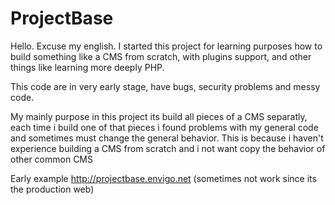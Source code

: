 # ProjectBase
Hello. Excuse my english.
I started this project for learning purposes  how to build something like a CMS from scratch, with plugins support, and other things like learning
more deeply PHP.

This code are in very early stage, have bugs, security problems and messy code. 

My mainly purpose in this project its build all pieces of a CMS separatly, each time i build one of that pieces i found problems with my general code
and sometimes must change the general behavior. This is because i haven't experience building a CMS from scratch and i not want copy the behavior of other common 
 CMS


Early example  http://projectbase.envigo.net (sometimes not work since its the production web)

